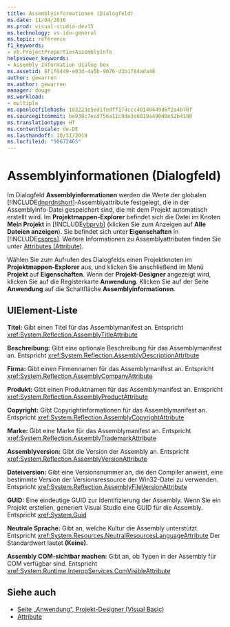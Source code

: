 ```yaml
---
title: Assemblyinformationen (Dialogfeld)
ms.date: 11/04/2016
ms.prod: visual-studio-dev15
ms.technology: vs-ide-general
ms.topic: reference
f1_keywords:
- vb.ProjectPropertiesAssemblyInfo
helpviewer_keywords:
- Assembly Information dialog box
ms.assetid: 8f1f6449-e03d-4a5b-9076-d3b1f84ada48
author: gewarren
ms.author: gewarren
manager: douge
ms.workload:
- multiple
ms.openlocfilehash: 1d3223e5ed1fedff174ccc40149449d8f2a4b70f
ms.sourcegitcommit: be938c7ecd756a11c9de3e6019a490d0e52b4190
ms.translationtype: HT
ms.contentlocale: de-DE
ms.lasthandoff: 10/31/2018
ms.locfileid: "50672465"
---
```

# <a name="assembly-information-dialog-box"></a>Assemblyinformationen (Dialogfeld)
Im Dialogfeld **Assemblyinformationen** werden die Werte der globalen [!INCLUDE[dnprdnshort](../../code-quality/includes/dnprdnshort_md.md)]-Assemblyattribute festgelegt, die in der AssemblyInfo-Datei gespeichert sind, die mit dem Projekt automatisch erstellt wird. Im **Projektmappen-Explorer** befindet sich die Datei im Knoten **Mein Projekt** in [!INCLUDE[vbprvb](../../code-quality/includes/vbprvb_md.md)] (klicken Sie zum Anzeigen auf **Alle Dateien anzeigen**). Sie befindet sich unter **Eigenschaften** in [!INCLUDE[csprcs](../../data-tools/includes/csprcs_md.md)]. Weitere Informationen zu Assemblyattributen finden Sie unter [Attributes (Attribute)](https://msdn.microsoft.com/Library/ae334cee-d96c-4243-a5e3-06dd7fcaf205).

 Wählen Sie zum Aufrufen des Dialogfelds einen Projektknoten im **Projektmappen-Explorer** aus, und klicken Sie anschließend im Menü **Projekt** auf **Eigenschaften**. Wenn der **Projekt-Designer** angezeigt wird, klicken Sie auf die Registerkarte **Anwendung**. Klicken Sie auf der Seite **Anwendung** auf die Schaltfläche **Assemblyinformationen**.

## <a name="uielement-list"></a>UIElement-Liste
 **Titel:** Gibt einen Titel für das Assemblymanifest an. Entspricht <xref:System.Reflection.AssemblyTitleAttribute>

 **Beschreibung:** Gibt eine optionale Beschreibung für das Assemblymanifest an. Entspricht <xref:System.Reflection.AssemblyDescriptionAttribute>

 **Firma:** Gibt einen Firmennamen für das Assemblymanifest an. Entspricht <xref:System.Reflection.AssemblyCompanyAttribute>

 **Produkt:** Gibt einen Produktnamen für das Assemblymanifest an. Entspricht <xref:System.Reflection.AssemblyProductAttribute>

 **Copyright:** Gibt Copyrightinformationen für das Assemblymanifest an. Entspricht <xref:System.Reflection.AssemblyCopyrightAttribute>

 **Marke:** Gibt eine Marke für das Assemblymanifest an. Entspricht <xref:System.Reflection.AssemblyTrademarkAttribute>

 **Assemblyversion:** Gibt die Version der Assembly an. Entspricht <xref:System.Reflection.AssemblyVersionAttribute>

 **Dateiversion:** Gibt eine Versionsnummer an, die den Compiler anweist, eine bestimmte Version der Versionsressource der Win32-Datei zu verwenden. Entspricht <xref:System.Reflection.AssemblyFileVersionAttribute>

 **GUID:** Eine eindeutige GUID zur Identifizierung der Assembly. Wenn Sie ein Projekt erstellen, generiert Visual Studio eine GUID für die Assembly. Entspricht <xref:System.Guid>

 **Neutrale Sprache:** Gibt an, welche Kultur die Assembly unterstützt. Entspricht <xref:System.Resources.NeutralResourcesLanguageAttribute> Der Standardwert lautet **(Keine)**.

 **Assembly COM-sichtbar machen:** Gibt an, ob Typen in der Assembly für COM verfügbar sind. Entspricht <xref:System.Runtime.InteropServices.ComVisibleAttribute>

## <a name="see-also"></a>Siehe auch

- [Seite „Anwendung“, Projekt-Designer (Visual Basic)](../../ide/reference/application-page-project-designer-visual-basic.md)
- [Attribute](https://msdn.microsoft.com/Library/ae334cee-d96c-4243-a5e3-06dd7fcaf205)